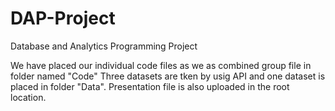 # DAP-Project
Database and Analytics Programming Project

We have placed our individual code files as we as combined group file in folder named "Code"
Three datasets are tken by usig API and one dataset is placed in folder "Data".
Presentation file is also uploaded in the root location.
